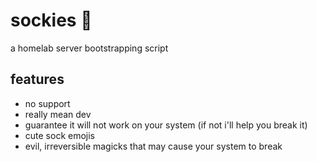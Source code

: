 # sockies 🧦
a homelab server bootstrapping script
## features
- no support
- really mean dev
- guarantee it will not work on your system (if not i'll help you break it)
- cute sock emojis
- evil, irreversible magicks that may cause your system to break